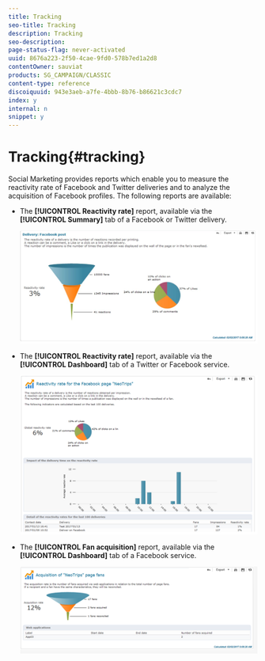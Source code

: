```yaml
---
title: Tracking
seo-title: Tracking
description: Tracking
seo-description: 
page-status-flag: never-activated
uuid: 8676a223-2f50-4cae-9fd0-578b7ed1a2d8
contentOwner: sauviat
products: SG_CAMPAIGN/CLASSIC
content-type: reference
discoiquuid: 943e3aeb-a7fe-4bbb-8b76-b86621c3cdc7
index: y
internal: n
snippet: y
---
```


# Tracking{#tracking}

Social Marketing provides reports which enable you to measure the reactivity rate of Facebook and Twitter deliveries and to analyze the acquisition of Facebook profiles. The following reports are available:

* The **[!UICONTROL Reactivity rate]** report, available via the **[!UICONTROL Summary]** tab of a Facebook or Twitter delivery.

  ![](assets/social_report_3.png)

* The **[!UICONTROL Reactivity rate]** report, available via the **[!UICONTROL Dashboard]** tab of a Twitter or Facebook service.

  ![](assets/social_report_2.png)

* The **[!UICONTROL Fan acquisition]** report, available via the **[!UICONTROL Dashboard]** tab of a Facebook service.

  ![](assets/social_report_1.png)

